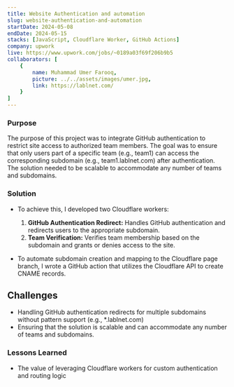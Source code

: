 ```yaml
---
title: Website Authentication and automation
slug: website-authentication-and-automation
startDate: 2024-05-08
endDate: 2024-05-15
stacks: [JavaScript, Cloudflare Worker, GitHub Actions]
company: upwork
live: https://www.upwork.com/jobs/~0189a03f69f206b9b5
collaborators: [
    {
        name: Muhammad Umer Farooq,
        picture: ../../assets/images/umer.jpg,
        link: https://lablnet.com/
    }
]
---
```


### Purpose
The purpose of this project was to integrate GitHub authentication to restrict site access to authorized team members. The goal was to ensure that only users part of a specific team (e.g., team1) can access the corresponding subdomain (e.g., team1.lablnet.com) after authentication. The solution needed to be scalable to accommodate any number of teams and subdomains.


### Solution
- To achieve this, I developed two Cloudflare workers:
    1. **GitHub Authentication Redirect:** Handles GitHub authentication and redirects users to the appropriate subdomain.
    2. **Team Verification:** Verifies team membership based on the subdomain and grants or denies access to the site.

- To automate subdomain creation and mapping to the Cloudflare page branch, I wrote a GitHub action that utilizes the Cloudflare API to create CNAME records.


## Challenges
- Handling GitHub authentication redirects for multiple subdomains without pattern support (e.g., *.lablnet.com)
- Ensuring that the solution is scalable and can accommodate any number of teams and subdomains.

### Lessons Learned
- The value of leveraging Cloudflare workers for custom authentication and routing logic
